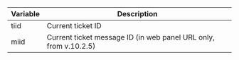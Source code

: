 <!-- markdownlint-disable-file MD041 -->
| Variable | Description |
|---|---|
| tiid | Current ticket ID |
| miid | Current ticket message ID (in web panel URL only, from v.10.2.5)|
